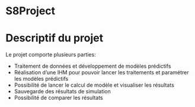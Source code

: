 # S8Project

# Descriptif du projet
Le projet comporte plusieurs parties:
- Traitement de données et développement de modèles prédictifs
- Réalisation d’une IHM pour pouvoir lancer les traitements et paramétrer les modèles prédictifs
- Possibilité de lancer le calcul de modèle et visualiser les résultats
- Sauvegarde des résultats de simulation
- Possibilité de comparer les résultats
